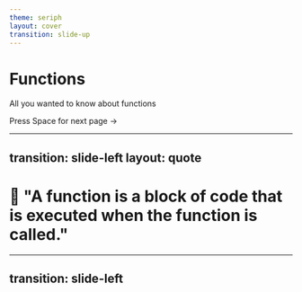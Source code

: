 ```yaml
---
theme: seriph
layout: cover
transition: slide-up
---
```


# Functions

All you wanted to know about functions

<div @click="$slidev.nav.next" class="mt-12 py-1" hover:bg="white op-10">
  Press Space for next page ->
</div>

<!--
The last comment block of each slide is slide notes.
-->

---
transition: slide-left
layout: quote
---
 
# 🙋 "A <span text-hex-8080f2 font-bold>function</span> is a <span text-hex-8080f2 font-bold>block of code</span> that is executed when the <span text-hex-8080f2 font-bold>function is called</span>."


---
transition: slide-left
---


